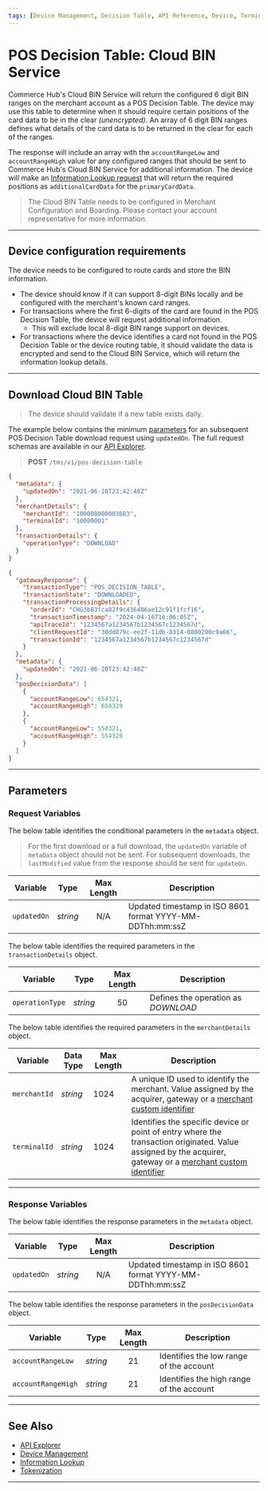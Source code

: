 ```yaml
---
tags: [Device Management, Decision Table, API Reference, Device, Terminal, Point of Sale]
---
```


# POS Decision Table: Cloud BIN Service

Commerce Hub's Cloud BIN Service will return the configured 6 digit BIN ranges on the merchant account as a POS Decision Table. The device may use this table to determine when it should require certain positions of the card data to be in the clear *(unencrypted)*. An array of 6 digit BIN ranges defines what details of the card data is to be returned in the clear for each of the ranges.

The response will include an array with the `accountRangeLow` and `accountRangeHigh` value for any configured ranges that should be sent to Commerce Hub's Cloud BIN Service for additional information. The device will make an [Information Lookup request](?path=docs/Resources/API-Documents/Payments_VAS/Information-Lookup.md) that will return the required positions as `additionalCardData` for the `primaryCardData`.

<!-- theme: info-->
> The Cloud BIN Table needs to be configured in Merchant Configuration and Boarding. Please contact your account representative for more information.

---

## Device configuration requirements

The device needs to be configured to route cards and store the BIN information.

- The device should know if it can support 8-digit BINs locally and be configured with the merchant's known card ranges.
- For transactions where the first 6-digits of the card are found in the POS Decision Table, the device will request additional information.
  - This will exclude local 8-digit BIN range support on devices.
- For transactions where the device identifies a card not found in the POS Decision Table or the device routing table, it should validate the data is encrypted and send to the Cloud BIN Service, which will return the information lookup details.

---

## Download Cloud BIN Table

<!-- theme: caution --->
> The device should validate if a new table exists daily.

<!--
type: tab
titles: Request, Response, Parameters
-->

The example below contains the minimum [parameters](#parameters) for an subsequent POS Decision Table download request using `updatedOn`. The full request schemas are available in our [API Explorer](../api/?type=post&path=/tms/v1/pos-decision-table).

<!-- theme: success -->
> **POST** `/tms/v1/pos-decision-table`

```json
{
  "metadata": {
    "updatedOn": "2021-06-20T23:42:48Z"
  },
  "merchantDetails": {
    "merchantId": "100008000003683",
    "terminalId": "10000001"
  },
  "transactionDetails": {
    "operationType": "DOWNLOAD"
  }
}
```

<!--
type: tab
-->

```json
{
  "gatewayResponse": {
    "transactionType": "POS_DECISION_TABLE",
    "transactionState": "DOWNLOADED",
    "transactionProcessingDetails": {
      "orderId": "CHG3b83fca82f9c436486ae12c91f1fcf16",
      "transactionTimestamp": "2024-04-16T16:06:05Z",
      "apiTraceId": "1234567a1234567b1234567c1234567d",
      "clientRequestId": "30dd879c-ee2f-11db-8314-0800200c9a66",
      "transactionId": "1234567a1234567b1234567c1234567d"
    }
  },
  "metadata": {
    "updatedOn": "2021-06-20T23:42:48Z"
  },
  "posDecisionData": [
    {
      "accountRangeLow": 654321,
      "accountRangeHigh": 654329
    },
    {
      "accountRangeLow": 554321,
      "accountRangeHigh": 554329
    }
  ]
}
```

<!-- type: tab-end -->

---

## Parameters

### Request Variables

<!--
type: tab
titles: metadata, transactionDetails, merchantDetails
-->

The below table identifies the conditional parameters in the `metadata` object.

<!-- theme: info -->
> For the first download or a full download, the `updatedOn` variable of `metaData` object should not be sent. For subsequent downloads, the `lastModified` value from the response should be sent for `updateOn`.

| Variable | Type | Max Length | Description |
| ----- | :-----: | :-----: | ----- |
| `updatedOn` | *string* | N/A | Updated timestamp in ISO 8601 format YYYY-MM-DDThh:mm:ssZ |

<!--
type: tab
-->

The below table identifies the required parameters in the `transactionDetails` object.

| Variable | Type | Max Length | Description |
| ----- | :-----: | :-----: | ----- |
| `operationType` | *string* | 50 | Defines the operation as *DOWNLOAD* |

<!--
type: tab
-->

The below table identifies the required parameters in the `merchantDetails` object.

| Variable | Data Type| Max Length | Description |
| ----- | ----- | ----- | ----- |
|`merchantId` | *string* | 1024 | A unique ID used to identify the merchant. Value assigned by the acquirer, gateway or a [merchant custom identifier](?path=docs/Resources/Guides/BYOID.md) |
|`terminalId` | *string* | 1024 | Identifies the specific device or point of entry where the transaction originated. Value assigned by the acquirer, gateway or a [merchant custom identifier](?path=docs/Resources/Guides/BYOID.md) |

<!-- type: tab-end -->

---

### Response Variables

<!--
type: tab
titles: metadata, transactionDetails
-->

The below table identifies the response parameters in the `metadata` object.

| Variable | Type | Max Length | Description |
| ----- | :-----: | :-----: | ----- |
| `updatedOn` | *string* | N/A | Updated timestamp in ISO 8601 format YYYY-MM-DDThh:mm:ssZ |

<!--
type: tab
-->

The below table identifies the response parameters in the `posDecisionData` object.

| Variable | Type | Max Length | Description |
| ----- | :-----: | :-----: | ----- |
| `accountRangeLow` | *string* | 21 | Identifies the low range of the account |
| `accountRangeHigh` | *string* | 21 | Identifies the high range of the account |

<!-- type: tab-end -->

---

## See Also

- [API Explorer](../api/?type=post&path=/tms/v1/pos-decision-table)
- [Device Management](?path=docs/Resources/API-Documents/Device-Management/Device-Management.md)
- [Information Lookup](?path=docs/Resources/API-Documents/Payments_VAS/Information-Lookup.md)
- [Tokenization](?path=docs/Resources/API-Documents/Payments_VAS/Payment-Token.md)

---
